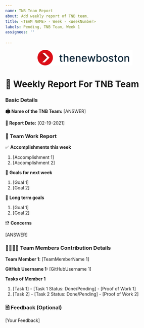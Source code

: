 ```yaml
---
name: TNB Team Report
about: Add weekly report of TNB team.
title: <TEAM NAME> - Week - <WeekNumber>
labels: Pending, TNB Team, Week 1
assignees: ''

---
```

<p align="center">
  <img alt="thenewboston logo" src="../../images/thenewboston-primary.svg" width="300">
</p>

# 📝 Weekly Report For TNB Team


### Basic Details
**🏟️ Name of the TNB Team:** [ANSWER]
 
**📅 Report Date:** [02-19-2021]

 
### 📜 Team Work Report
✅ **Accomplishments this week** 
 
 1. [Accomplishment 1]
 2. [Accomplishment 2]
 <!-- Add Extra Information if Required -->
 
🚩 **Goals for next week**
 
 1. [Goal 1]
 2. [Goal 2]
 
🔭 **Long term goals** 
  
 1. [Goal 1]
 2. [Goal 2]
 
❗❓ **Concerns** 
  
[ANSWER]
 
 
### 👨‍💻👩‍💻 Team Members Contribution Details 
**Team Member 1**: [TeamMemberName 1]
 
**GitHub Username 1:** [GitHubUsername 1]
 
**Tasks of Member 1**
 
 1. [Task 1] - [Task 1 Status: Done/Pending] - [Proof of Work 1]
 2. [Task 2] - [Task 2 Status: Done/Pending] - [Proof of Work 2]

### 🖹 Feedback (Optional)

[Your Feedback]
